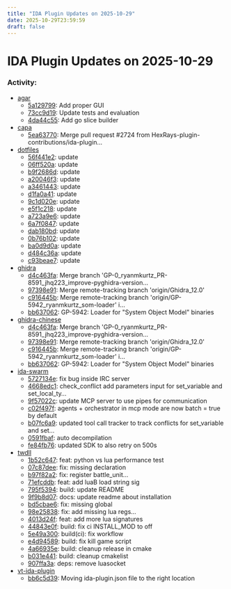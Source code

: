 ```yaml
---
title: "IDA Plugin Updates on 2025-10-29"
date: 2025-10-29T23:59:59
draft: false
---
```


# IDA Plugin Updates on 2025-10-29

### Activity:
  - [agar](https://github.com/junron/agar)
    - [5a129799](https://github.com/junron/agar/commit/5a129799cfccb28488ba0e7be7ca87d278b1d386): Add proper GUI
    - [73cc9d19](https://github.com/junron/agar/commit/73cc9d194ef94640c6aec9b29d8cc467aa87c99f): Update tests and evaluation
    - [4da44c55](https://github.com/junron/agar/commit/4da44c554b93e997a29bffe956e0ef7fc6fcf7ad): Add go slice builder
  - [capa](https://github.com/mandiant/capa)
    - [5ea63770](https://github.com/mandiant/capa/commit/5ea63770ba3ea4ab8c273750a421e34ee687d237): Merge pull request #2724 from HexRays-plugin-contributions/ida-plugin…
  - [dotfiles](https://github.com/RioKato/dotfiles)
    - [56f441e2](https://github.com/RioKato/dotfiles/commit/56f441e206949d84685e377acb2134836d14bab4): update
    - [06ff520a](https://github.com/RioKato/dotfiles/commit/06ff520a338c426198e2f36b8b4884b6f1f1d4d6): update
    - [b9f2686d](https://github.com/RioKato/dotfiles/commit/b9f2686daae41f9b9d6bb842897924b460087b2c): update
    - [a20046f3](https://github.com/RioKato/dotfiles/commit/a20046f360c59de9eae212dedcd6719084378a45): update
    - [a3461443](https://github.com/RioKato/dotfiles/commit/a3461443a0e7e2245411ccc196c0880d0dcfd0ce): update
    - [d1fa0a41](https://github.com/RioKato/dotfiles/commit/d1fa0a41b0d53d3ea0e913c155cca3d885be246e): update
    - [9c1d020e](https://github.com/RioKato/dotfiles/commit/9c1d020e86f4329a8ff1dd161ed336e8547f80f3): update
    - [e5f1c218](https://github.com/RioKato/dotfiles/commit/e5f1c218cfa191c95a997784c3f51c2c1d3c16a2): update
    - [a723a9e6](https://github.com/RioKato/dotfiles/commit/a723a9e6e6db3faab4637a0a730899c035f60453): update
    - [6a7f0847](https://github.com/RioKato/dotfiles/commit/6a7f0847e0c4c54895f9a9c88caedefe1814040d): update
    - [dab180bd](https://github.com/RioKato/dotfiles/commit/dab180bdda906cf3fcf1a259b38c21193cd98a1c): update
    - [0b76b102](https://github.com/RioKato/dotfiles/commit/0b76b102d4a47dc546205137625586f383c4d476): update
    - [ba0d9d0a](https://github.com/RioKato/dotfiles/commit/ba0d9d0aa3c4e4efaa9c652c258311f291d40458): update
    - [d484c36a](https://github.com/RioKato/dotfiles/commit/d484c36a8d01553eb9d422b3d4073f6264731e43): update
    - [c93beae7](https://github.com/RioKato/dotfiles/commit/c93beae7484c56e58e5addbfd0340a637198d1c2): update
  - [ghidra](https://github.com/NationalSecurityAgency/ghidra)
    - [d4c463fa](https://github.com/NationalSecurityAgency/ghidra/commit/d4c463fa9a70aafe0080219f23dd8def885ea6f4): Merge branch 'GP-0_ryanmkurtz_PR-8591_jhq223_improve-pyghidra-version…
    - [97398e91](https://github.com/NationalSecurityAgency/ghidra/commit/97398e91dcd59f974acb506b2717e8c4f731f250): Merge remote-tracking branch 'origin/Ghidra_12.0'
    - [c916445b](https://github.com/NationalSecurityAgency/ghidra/commit/c916445b7ec956f789fed66cdc93e912d2817b3f): Merge remote-tracking branch 'origin/GP-5942_ryanmkurtz_som-loader' i…
    - [bb637062](https://github.com/NationalSecurityAgency/ghidra/commit/bb63706226732c5f0c14cf01ae934a2cd6622fb6): GP-5942: Loader for "System Object Model" binaries
  - [ghidra-chinese](https://github.com/TC999/ghidra-chinese)
    - [d4c463fa](https://github.com/TC999/ghidra-chinese/commit/d4c463fa9a70aafe0080219f23dd8def885ea6f4): Merge branch 'GP-0_ryanmkurtz_PR-8591_jhq223_improve-pyghidra-version…
    - [97398e91](https://github.com/TC999/ghidra-chinese/commit/97398e91dcd59f974acb506b2717e8c4f731f250): Merge remote-tracking branch 'origin/Ghidra_12.0'
    - [c916445b](https://github.com/TC999/ghidra-chinese/commit/c916445b7ec956f789fed66cdc93e912d2817b3f): Merge remote-tracking branch 'origin/GP-5942_ryanmkurtz_som-loader' i…
    - [bb637062](https://github.com/TC999/ghidra-chinese/commit/bb63706226732c5f0c14cf01ae934a2cd6622fb6): GP-5942: Loader for "System Object Model" binaries
  - [ida-swarm](https://github.com/shells-above/ida-swarm)
    - [5727134e](https://github.com/shells-above/ida-swarm/commit/5727134e78e6c29b7192435d060f414707249719): fix bug inside IRC server
    - [4668edc1](https://github.com/shells-above/ida-swarm/commit/4668edc1e8c9018dfcb63f14b250e520e11cdfb6): check_conflict add parameters input for set_variable and set_local_ty…
    - [9f57022c](https://github.com/shells-above/ida-swarm/commit/9f57022c382a65cbb95ac1aea2096d06a422cea8): update MCP server to use pipes for communication
    - [c02f497f](https://github.com/shells-above/ida-swarm/commit/c02f497f78675b45c03c5e119ec5bb40e4359931): agents + orchestrator in mcp mode are now batch = true by default
    - [b07fc6a9](https://github.com/shells-above/ida-swarm/commit/b07fc6a90917018928daf4ad6419d4529aad7946): updated tool call tracker to track conflicts for set_variable and set…
    - [0591fbaf](https://github.com/shells-above/ida-swarm/commit/0591fbaf88fd0e777a23f36cd615083bcf6c1d24): auto decompilation
    - [fe84fb76](https://github.com/shells-above/ida-swarm/commit/fe84fb764693766b2b22b92dc69f877992d0d403): updated SDK to also retry on 500s
  - [twdll](https://github.com/bukowa/twdll)
    - [1b52c647](https://github.com/bukowa/twdll/commit/1b52c6470f526d43cdaf0ea8f3b8115873a939d3): feat: python vs lua performance test
    - [07c87dee](https://github.com/bukowa/twdll/commit/07c87dee7c6bee002935c89c415343e1452fec24): fix: missing declaration
    - [b97f82a2](https://github.com/bukowa/twdll/commit/b97f82a2fb910c7cdd92be63ee6f0766fd045bff): fix: register battle_unit...
    - [71efcddb](https://github.com/bukowa/twdll/commit/71efcddba98ce58ad91cec87a2fe9b310fe87804): feat: add luaB load string sig
    - [795f5394](https://github.com/bukowa/twdll/commit/795f5394edfcc386a3b56a796f899b511dbd31f8): build: update README
    - [9f9b8d07](https://github.com/bukowa/twdll/commit/9f9b8d07e8e455233eb8058bc7f091620ae6d283): docs: update readme about installation
    - [bd5cbae6](https://github.com/bukowa/twdll/commit/bd5cbae693444ea56041b84fea11733eebe67177): fix: missing global
    - [98e25838](https://github.com/bukowa/twdll/commit/98e258380ed55e664f25945b2afb4dfe43f84d29): fix: add missing lua regs...
    - [4013d24f](https://github.com/bukowa/twdll/commit/4013d24f661a27e86ab05375cc81960fa7302f6a): feat: add more lua signatures
    - [44843e0f](https://github.com/bukowa/twdll/commit/44843e0f0d6bb101ce2b768a67f46ffbe7d033ca): build: fix ci INSTALL_MOD to off
    - [5e49a300](https://github.com/bukowa/twdll/commit/5e49a3001de118acf21710787d52b09f0f8e3507): build(ci): fix workflow
    - [e4d94589](https://github.com/bukowa/twdll/commit/e4d94589c9de0a031635a8753fb9b5aff94e2df9): build: fix kill game script
    - [4a66935e](https://github.com/bukowa/twdll/commit/4a66935ee09c65179d5cdbaf6b8b82c61451e27e): build: cleanup release in cmake
    - [b031e441](https://github.com/bukowa/twdll/commit/b031e441d74681056a387503befc7ba1ae23b660): build: cleanup cmakelist
    - [907ffa3a](https://github.com/bukowa/twdll/commit/907ffa3a9e050c7d3b3d72e658f439fc8ff6f14b): deps: remove luasocket
  - [vt-ida-plugin](https://github.com/VirusTotal/vt-ida-plugin)
    - [bb6c5d39](https://github.com/VirusTotal/vt-ida-plugin/commit/bb6c5d39501500789a0c33017fb4fecb9c6666eb): Moving ida-plugin.json file to the right location
